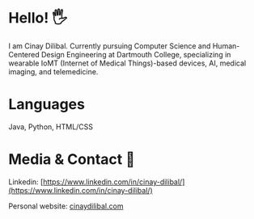 <!--
**Cdilibal/Cdilibal** is a ✨ _special_ ✨ repository because its `README.md` (this file) appears on your GitHub profile.

Here are some ideas to get you started:

- 🔭 I’m currently working on ...
- 🌱 I’m currently learning ...
- 👯 I’m looking to collaborate on ...
- 🤔 I’m looking for help with ...
- 💬 Ask me about ...
- 📫 How to reach me: ...
- 😄 Pronouns: ...
- ⚡ Fun fact: ...
-->


# Hello! 🖐️

I am Cinay Dilibal. Currently pursuing Computer Science and Human-Centered Design Engineering at Dartmouth College, specializing in wearable IoMT (Internet of Medical Things)-based devices, AI, medical imaging, and telemedicine. 

# Languages

Java, Python, HTML/CSS

# Media & Contact 📱

Linkedin: [https://www.linkedin.com/in/cinay-dilibal/](https://www.linkedin.com/in/cinay-dilibal/)

Personal website: [cinaydilibal.com](cinaydilibal.com)
